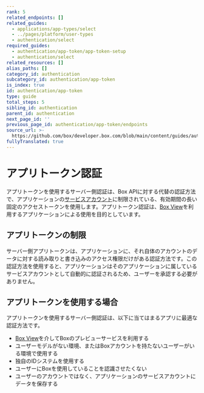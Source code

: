 ```yaml
---
rank: 5
related_endpoints: []
related_guides:
  - applications/app-types/select
  - ../pages/platform/user-types
  - authentication/select
required_guides:
  - authentication/app-token/app-token-setup
  - authentication/select
related_resources: []
alias_paths: []
category_id: authentication
subcategory_id: authentication/app-token
is_index: true
id: authentication/app-token
type: guide
total_steps: 5
sibling_id: authentication
parent_id: authentication
next_page_id: ''
previous_page_id: authentication/app-token/endpoints
source_url: >-
  https://github.com/box/developer.box.com/blob/main/content/guides/authentication/app-token/index.md
fullyTranslated: true
---
```

# アプリトークン認証

アプリトークンを使用するサーバー側認証は、Box APIに対する代替の認証方法で、アプリケーションの[サービスアカウント][sa]に制限されている、有効期間の長い固定のアクセストークンを使用します。アプリトークン認証は、[Box View][box-view]を利用するアプリケーションによる使用を目的としています。

## アプリトークンの制限

サーバー側アプリトークンは、アプリケーションに、それ自体のアカウントのデータに対する読み取りと書き込みのアクセス権限だけがある認証方法です。この認証方法を使用すると、アプリケーションはそのアプリケーションに属しているサービスアカウントとして自動的に認証されるため、ユーザーを承認する必要がありません。

## アプリトークンを使用する場合

アプリトークンを使用するサーバー側認証は、以下に当てはまるアプリに最適な認証方法です。

* [Box View][box-view]を介してBoxのプレビューサービスを利用する
* ユーザーモデルがない環境、またはBoxアカウントを持たないユーザーがいる環境で使用する
* 独自のIDシステムを使用する
* ユーザーにBoxを使用していることを認識させたくない
* ユーザーのアカウントではなく、アプリケーションのサービスアカウントにデータを保存する

[sa]: page://platform/user-types/#service-account

[box-view]: g://embed/box-view